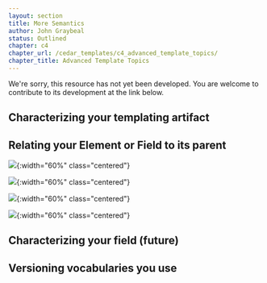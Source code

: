 ```yaml
---
layout: section
title: More Semantics
author: John Graybeal
status: Outlined
chapter: c4
chapter_url: /cedar_templates/c4_advanced_template_topics/
chapter_title: Advanced Template Topics
---
```

We're sorry, this resource has not yet been developed. 
You are welcome to contribute to its development at the link below.



## Characterizing your templating artifact


## Relating your Element or Field to its parent

![](https://github.com/metadatacenter/cedar-manual/raw/master/docs/assets/imgs/search-for-property-20191229.png){:width="60%" class="centered"}

![](https://github.com/metadatacenter/cedar-manual/raw/master/docs/assets/imgs/search-for-properties-ontology-details-20191229.png){:width="60%" class="centered"}

![](https://github.com/metadatacenter/cedar-manual/raw/master/docs/assets/imgs/search-for-property-in-tree-20191229.png){:width="60%" class="centered"}

![](https://github.com/metadatacenter/cedar-manual/raw/master/docs/assets/imgs/choose-property-20191229.png){:width="60%" class="centered"}



## Characterizing your field (future)


## Versioning vocabularies you use




